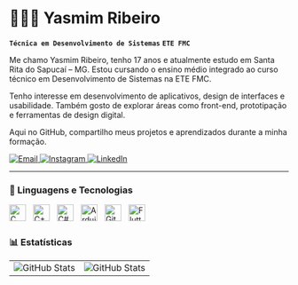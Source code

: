 # 👩🏾‍💻 Yasmim Ribeiro

**`Técnica em Desenvolvimento de Sistemas`**
**`ETE FMC`**

Me chamo Yasmim Ribeiro, tenho 17 anos e atualmente estudo em Santa Rita do Sapucaí – MG. Estou cursando o ensino médio integrado ao curso técnico em Desenvolvimento de Sistemas na ETE FMC.

Tenho interesse em desenvolvimento de aplicativos, design de interfaces e usabilidade. Também gosto de explorar áreas como front-end, prototipação e ferramentas de design digital.

 Aqui no GitHub, compartilho meus projetos e aprendizados durante a minha formação.

<p align="left">
    <a href="yasmim.ribeiro5005@gmail.com">
        <img 
            alt="Email" 
            title="Enviar um e-mail" 
            src="https://custom-icon-badges.demolab.com/badge/Email-E61B23.svg?logo=mail&logoColor=white" 
        />
    </a>
    <a href="https://www.instagram.com/yasmimrib_/" target="_blank">
    <img 
        alt="Instagram" 
        title="Me siga no Instagram" 
        src="https://custom-icon-badges.demolab.com/badge/Instagram-%23E1306C.svg?logo=instagram&logoColor=white" 
    />
</a>
      <a href="https://www.linkedin.com/in/seulinkedin/" target="_blank">
        <img 
            alt="LinkedIn" 
            title="Conecte-se comigo no LinkedIn" 
            src="https://custom-icon-badges.demolab.com/badge/LinkedIn-0077B5.svg?logo=linkedin&logoColor=white" 
        />
    </a>
</p>

---

### 🤖 Linguagens e Tecnologias

<img 
    align="left" 
    alt="C" 
    title="C" 
    width="30px" 
    style="padding-right: 10px;" 
    src="https://cdn.jsdelivr.net/gh/devicons/devicon@latest/icons/c/c-original.svg" 
/>

<img 
    align="left" 
    alt="C++" 
    title="C++"
    width="30px" 
    style="padding-right: 10px;" 
    src="https://cdn.jsdelivr.net/gh/devicons/devicon@latest/icons/cplusplus/cplusplus-original.svg"
/>

<img 
    align="left" 
    alt="C#" 
    title="C#" 
    width="30px" 
    style="padding-right: 10px;" 
    src="https://cdn.jsdelivr.net/gh/devicons/devicon@latest/icons/csharp/csharp-original.svg" 
/>

<img
  align="left"
  alt="Arduino"
  title="Arduino"
  width="30px"
  style="padding-right: 10px;"
  src="https://cdn.jsdelivr.net/gh/devicons/devicon@latest/icons/arduino/arduino-original.svg"
/>

<img 
    align="left" 
    alt="Git" 
    title="Git" 
    width="30px" 
    style="padding-right: 10px;" 
    src="https://cdn.jsdelivr.net/gh/devicons/devicon@latest/icons/git/git-original.svg" 
/>
<img
  align="left"
  alt="Flutter"
  title="Flutter"
  width="30px"
  src="https://cdn.jsdelivr.net/gh/devicons/devicon@latest/icons/flutter/flutter-original.svg"
/>
          




<br/>
<br/>


### 📊 Estatísticas

<p align="center">
  <table>
    <tr>
      <td>
        <img
          alt="GitHub Stats"
          src="https://github-readme-stats.vercel.app/api?username=yasmimrib&show_icons=true&theme=omni&locale=pt-br"
        />
      </td>
      <td>
        <img
          alt="GitHub Stats"
          src="https://github-readme-stats.vercel.app/api/top-langs/?username=yasmimrib&theme=omni&layout=compact&custom_title=Tecnologias&langs_count=9"
        />
      </td>
    </tr>
  </table>
</p>
